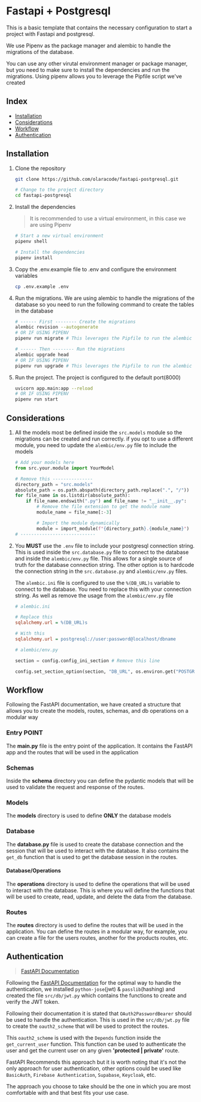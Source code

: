 # Fastapi + Postgresql

This is a basic template that contains the necessary configuration to start a project with Fastapi and postgresql.

We use Pipenv as the package manager and alembic to handle the migrations of the database.

You can use any other virutal environment manager or package manager, but you need to make sure to install the dependencies and run the migrations. Using pipenv allows you to leverage the Pipfile script we've created

## Index

- [Installation](#installation)
- [Considerations](#considerations)
- [Workflow](#workflow)
- [Authentication](#authentication)

## Installation

1. Clone the repository

   ```bash
   git clone https://github.com/olaracode/fastapi-postgresql.git

   # Change to the project directory
   cd fastapi-postgresql
   ```

2. Install the dependencies

   > It is recommended to use a virtual environment, in this case we are using Pipenv

   ```sh
   # Start a new virtual environment
   pipenv shell

   # Install the dependencies
   pipenv install
   ```

3. Copy the .env.example file to .env and configure the environment variables

   ```sh
   cp .env.example .env
   ```

4. Run the migrations. We are using alembic to handle the migrations of the database so you need to run the following command to create the tables in the database

   ```sh
   # ------ First -------- Create the migrations
   alembic revision --autogenerate
   # OR IF USING PIPENV
   pipenv run migrate # This leverages the Pipfile to run the alembic command

   # ------ Then -------- Run the migrations
   alembic upgrade head
   # OR IF USING PIPENV
   pipenv run upgrade # This leverages the Pipfile to run the alembic command
   ```

5. Run the project. The project is configured to the default port(8000)

   ```sh
   uvicorn app.main:app --reload
   # OR IF USING PIPENV
   pipenv run start
   ```

## Considerations

1. All the models most be defined inside the `src.models` module so the migrations can be created and run correctly. if you opt to use a different module, you need to update the `alembic/env.py` file to include the models

   ```py
   # Add your models here
   from src.your.module import YourModel

   # Remove this ---------------
   directory_path = "src.models"
   absolute_path = os.path.abspath(directory_path.replace(".", "/"))
   for file_name in os.listdir(absolute_path):
       if file_name.endswith(".py") and file_name != "__init__.py":
           # Remove the file extension to get the module name
           module_name = file_name[:-3]

           # Import the module dynamically
           module = import_module(f"{directory_path}.{module_name}")
   # ----------------------------
   ```

2. You **MUST** use the `.env` file to include your postgresql connection string. This is used inside the `src.database.py` file to connect to the database and inside the `alembic/env.py` file. This allows for a single source of truth for the database connection string. The other option is to hardcode the connection string in the `src.database.py` and `alembic/env.py` files.

   The `alembic.ini` file is configured to use the `%(DB_URL)s` variable to connect to the database. You need to replace this with your connection string. As well as remove the usage from the `alembic/env.py` file

   ```ini
   # alembic.ini

   # Replace this
   sqlalchemy.url = %(DB_URL)s

   # With this
   sqlalchemy.url = postgresql://user:password@localhost/dbname
   ```

   ```py
   # alembic/env.py

   section = config.config_ini_section # Remove this line

   config.set_section_option(section, "DB_URL", os.environ.get("POSTGRES_URL")) # Remove this line
   ```

## Workflow

Following the FastAPI documentation, we have created a structure that allows you to create the models, routes, schemas, and db operations on a modular way

### Entry POINT

The **main.py** file is the entry point of the application. It contains the FastAPI app and the routes that will be used in the application

### Schemas

Inside the **schema** directory you can define the pydantic models that will be used to validate the request and response of the routes.

### Models

The **models** directory is used to define **ONLY** the database models

### Database

The **database.py** file is used to create the database connection and the session that will be used to interact with the database. It also contains the `get_db` function that is used to get the database session in the routes.

#### Database/Operations

The **operations** directory is used to define the operations that will be used to interact with the database. This is where you will define the functions that will be used to create, read, update, and delete the data from the database.

### Routes

The **routes** directory is used to define the routes that will be used in the application. You can define the routes in a modular way, for example, you can create a file for the users routes, another for the products routes, etc.

## Authentication

> [FastAPI Documentation](https://fastapi.tiangolo.com/tutorial/security/oauth2-jwt/)

Following the [FastAPI Documentation](https://fastapi.tiangolo.com/tutorial/security/oauth2-jwt) for the optimal way to handle the authentication, we installed `python-jose`(jwt) & `passlib`(hashing) and created the file `src/db/jwt.py` which contains the functions to create and verify the JWT token.

Following their documentation it is stated that `OAuth2PasswordBearer` should be used to handle the authentication. This is used in the `src/db/jwt.py` file to create the `oauth2_scheme` that will be used to protect the routes.

This `oauth2_scheme` is used with the `Depends` function inside the `get_current_user` function. This function can be used to authenticate the user and get the current user on any given **'protected | private'** route.

FastAPI Recommends this approach but it is worth noting that it's not the only approach for user authentication, other options could be used like `BasicAuth`, `Firebase Authentication`, `Supabase`, `Keycloak`, etc.

The approach you choose to take should be the one in which you are most comfortable with and that best fits your use case.
